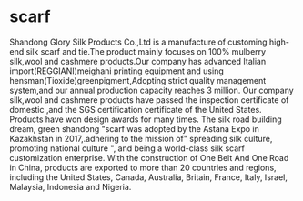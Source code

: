 # scarf
Shandong Glory Silk Products Co.,Ltd is a manufacture of customing high-end silk scarf and tie.The product mainly focuses on 100% mulberry silk,wool and cashmere products.Our company has advanced Italian import(REGGIANI)meighani printing equipment and using hensman(Tioxide)greenpigment,Adopting strict quality management system,and our annual production capacity reaches 3 million.   Our company silk,wool and cashmere products have passed the inspection certificate of domestic ,and the SGS certification certificate of the United States. Products have won design awards for many times. The silk road building dream, green shandong "scarf was adopted by the Astana Expo in Kazakhstan in 2017,.adhering to the mission of" spreading silk culture, promoting national culture ", and being a world-class silk scarf customization enterprise.   With the construction of One Belt And One Road in China, products are exported to more than 20 countries and regions, including the United States, Canada, Australia, Britain, France, Italy, Israel, Malaysia, Indonesia and Nigeria.
